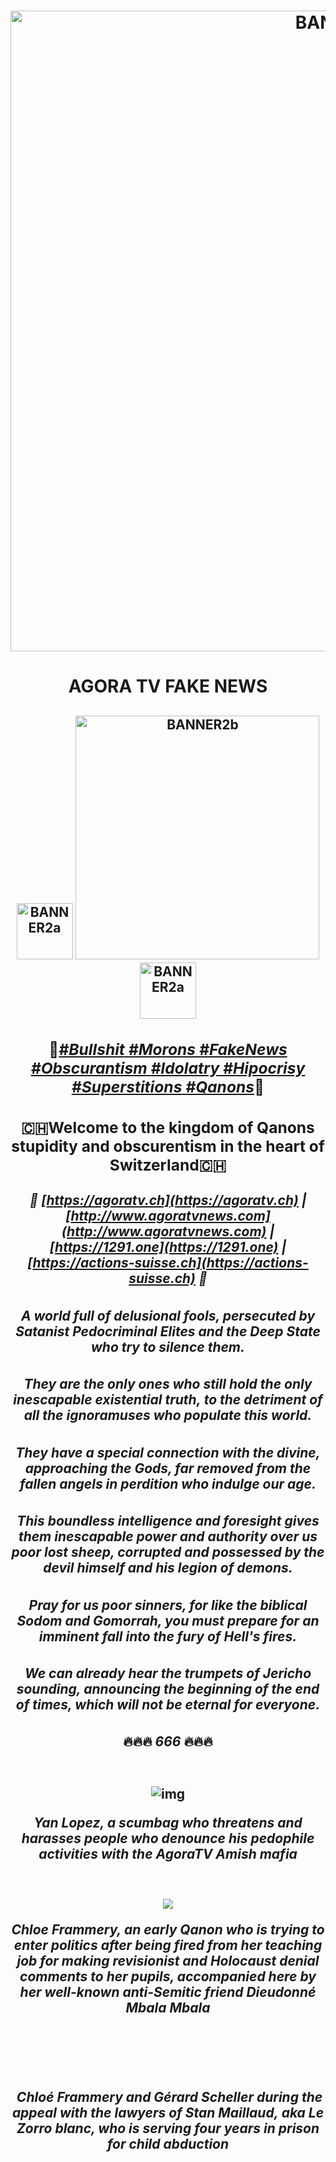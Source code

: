 <h1 align="center"><img alt="BANNER1" src="https://i.imgur.com/QWJjV0Q.png" width="1025" />
  
<h1 align="center">AGORA TV FAKE NEWS</h1>

<h2 align="center"><img alt="BANNER2a" src="https://i.imgur.com/MKGLlNT.png" width="90" /> <img alt="BANNER2b" src="https://i.imgur.com/omoNRpC.png" width="390" /> <img alt="BANNER2a" src="https://i.imgur.com/MKGLlNT.png" width="90" /h2>
<div align="center">
  
<h3>💩<a href="http://creationbodo.free.fr/agoratv"><i>#Bullshit</i> <a href="http://creationbodo.free.fr/agoratv"><i>#Morons</i> <a href="http://creationbodo.free.fr/agoratv"><i>#FakeNews</i> <a href="http://creationbodo.free.fr/agoratv"><i>#Obscurantism</i> <a href="http://creationbodo.free.fr/agoratv"><i>#Idolatry</i> <a href="http://creationbodo.free.fr/agoratv"><i>#Hipocrisy</i> <a href="http://creationbodo.free.fr/agoratv"><i>#Superstitions</i> <a href="http://creationbodo.free.fr/agoratv"><i>#Qanons</i></a>💩</h3>


### 🇨🇭**Welcome to the kingdom of Qanons stupidity and obscurentism in the heart of Switzerland**🇨🇭
##### 🤮 *[https://agoratv.ch](https://agoratv.ch) | [http://www.agoratvnews.com](http://www.agoratvnews.com) | [https://1291.one](https://1291.one) | [https://actions-suisse.ch](https://actions-suisse.ch)* 🤮


***A world full of delusional fools, persecuted by Satanist Pedocriminal*** 
***Elites and the Deep State who try to silence them.***
###
***They are the only ones who still hold the only inescapable existential truth,***
***to the detriment of all the ignoramuses who populate this world.***
###
***They have a special connection with the divine, approaching the Gods, far removed***
***from the fallen angels in perdition who indulge our age.***
###
***This boundless intelligence and foresight gives them inescapable power and authority over***
***us poor lost sheep, corrupted and possessed by the devil himself and his legion of demons.***
###
***Pray for us poor sinners, for like the biblical Sodom and Gomorrah, you must prepare***
***for an imminent fall into the fury of Hell's fires.***
###
***We can already hear the trumpets of Jericho sounding, announcing the beginning***
***of the end of times, which will not be eternal for everyone.*** 
###
🔥🔥🔥   ***666***   🔥🔥🔥

#

![img](https://media.giphy.com/media/EnzJLxbJKWf0I597QJ/giphy.gif)

***Yan Lopez, a scumbag who threatens and harasses people who denounce his pedophile activities with the AgoraTV Amish mafia***
#

![](https://i.imgur.com/U3KIRfE.png)

***Chloe Frammery, an early Qanon who is trying to enter politics after being fired from her teaching job for making revisionist and Holocaust denial comments to her pupils, accompanied here by her well-known anti-Semitic friend Dieudonné Mbala Mbala***

#

![]()

#

![]()
***Chloé Frammery and Gérard Scheller during the appeal with the lawyers of Stan Maillaud,***
***aka Le Zorro blanc, who is serving four years in prison for child abduction***
